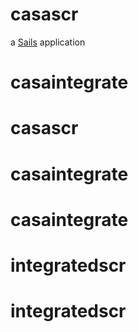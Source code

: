 # casascr

a [Sails](http://sailsjs.org) application
# casaintegrate
# casascr
# casaintegrate
# casaintegrate
# integratedscr
# integratedscr

